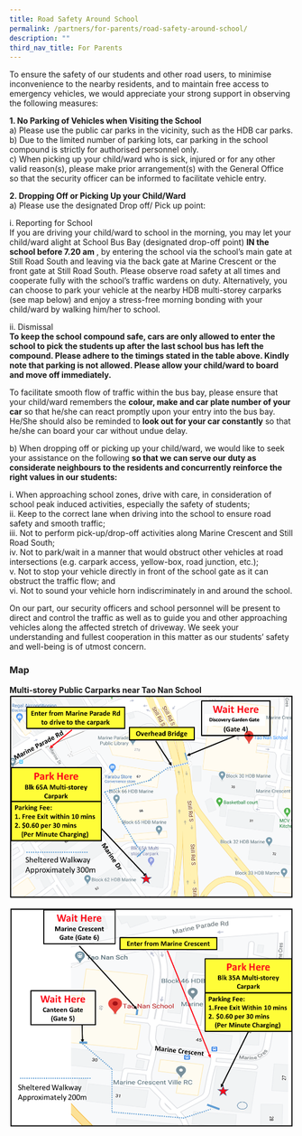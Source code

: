 ```yaml
---
title: Road Safety Around School
permalink: /partners/for-parents/road-safety-around-school/
description: ""
third_nav_title: For Parents
---
```


To ensure the safety of our students and other road users, to minimise inconvenience to the nearby residents, and to maintain free access to emergency vehicles, we would appreciate your strong support in observing the following measures:

**1\. No Parking of Vehicles when Visiting the School** <br>
a) Please use the public car parks in the vicinity, such as the HDB car parks.  
b) Due to the limited number of parking lots, car parking in the school compound is strictly for authorised personnel only.  
c) When picking up your child/ward who is sick, injured or for any other valid reason(s), please make prior arrangement(s) with the General Office so that the security officer can be informed to facilitate vehicle entry.  
  
**2\. Dropping Off or Picking Up your Child/Ward** <br>
a) Please use the designated Drop off/ Pick up point:  

i. Reporting for School <br>
If you are driving your child/ward to school in the morning, you may let your child/ward alight at School Bus Bay (designated drop-off point) **IN the school before 7.20 am** , by entering the school via the school’s main gate at Still Road South and leaving via the back gate at Marine Crescent or the front gate at Still Road South. Please observe road safety at all times and cooperate fully with the school’s traffic wardens on duty. Alternatively, you can choose to park your vehicle at the nearby HDB multi-storey carparks (see map below) and enjoy a stress-free morning bonding with your child/ward by walking him/her to school.  

ii. Dismissal <br>
**To keep the school compound safe, cars are only allowed to enter the school to pick the students up after the last school bus has left the compound. Please adhere to the timings stated in the table above. Kindly note that parking is not allowed. Please allow your child/ward to board and move off immediately.**  

To facilitate smooth flow of traffic within the bus bay, please ensure that your child/ward remembers the **colour, make and car plate number of your car** so that he/she can react promptly upon your entry into the bus bay. He/She should also be reminded to **look out for your car constantly** so that he/she can board your car without undue delay.

b) When dropping off or picking up your child/ward, we would like to seek your assistance on the following **so that we can serve our duty as considerate neighbours to the residents and concurrently reinforce the right values in our students:**  

i. When approaching school zones, drive with care, in consideration of school peak induced activities, especially the safety of students; <br>
ii. Keep to the correct lane when driving into the school to ensure road safety and smooth traffic; <br>
iii. Not to perform pick-up/drop-off activities along Marine Crescent and Still Road South; <br>
iv. Not to park/wait in a manner that would obstruct other vehicles at road intersections (e.g. carpark access, yellow-box, road junction, etc.); <br>
v. Not to stop your vehicle directly in front of the school gate as it can obstruct the traffic flow; and <br>
vi. Not to sound your vehicle horn indiscriminately in and around the school.  
  
On our part, our security officers and school personnel will be present to direct and control the traffic as well as to guide you and other approaching vehicles along the affected stretch of driveway. We seek your understanding and fullest cooperation in this matter as our students’ safety and well-being is of utmost concern.

### Map

**Multi-storey Public Carparks near Tao Nan School**
![](/images/imgmapnew02.png)

![](/images/imgmapnew.png)